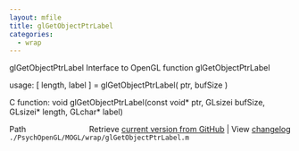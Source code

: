 ```yaml
---
layout: mfile
title: glGetObjectPtrLabel
categories:
  - wrap
---
```


glGetObjectPtrLabel  Interface to OpenGL function glGetObjectPtrLabel

usage:  \[ length, label \] = glGetObjectPtrLabel\( ptr, bufSize \)

C function:  void glGetObjectPtrLabel\(const void\* ptr, GLsizei bufSize, GLsizei\* length, GLchar\* label\)


<div class="code_header" style="text-align:right;">
  <span style="float:left;">Path&nbsp;&nbsp;</span> <span class="counter">Retrieve <a href=
  "https://raw.github.com/Psychtoolbox-3/Psychtoolbox-3/beta/./PsychOpenGL/MOGL/wrap/glGetObjectPtrLabel.m">current version from GitHub</a> | View <a href=
  "https://github.com/Psychtoolbox-3/Psychtoolbox-3/commits/beta/./PsychOpenGL/MOGL/wrap/glGetObjectPtrLabel.m">changelog</a></span>
</div>
<div class="code">
  <code>./PsychOpenGL/MOGL/wrap/glGetObjectPtrLabel.m</code>
</div>
